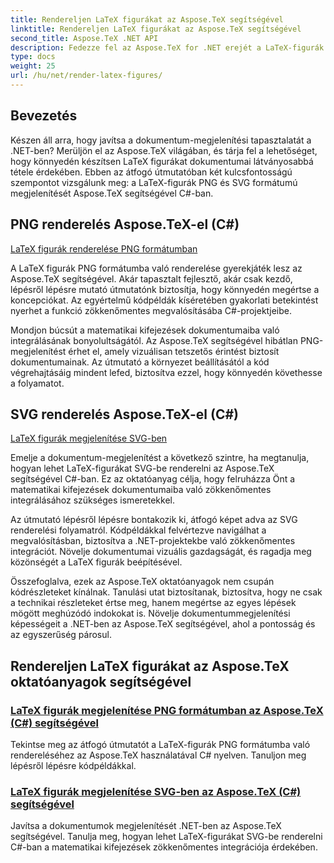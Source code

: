 ```yaml
---
title: Rendereljen LaTeX figurákat az Aspose.TeX segítségével
linktitle: Rendereljen LaTeX figurákat az Aspose.TeX segítségével
second_title: Aspose.TeX .NET API
description: Fedezze fel az Aspose.TeX for .NET erejét a LaTeX-figurák zökkenőmentes megjelenítésében. Lépésről lépésre útmutatók, kódpéldák és egyebek a C# nyelvű PNG és SVG rendereléshez.
type: docs
weight: 25
url: /hu/net/render-latex-figures/
---
```

## Bevezetés

Készen áll arra, hogy javítsa a dokumentum-megjelenítési tapasztalatát a .NET-ben? Merüljön el az Aspose.TeX világában, és tárja fel a lehetőséget, hogy könnyedén készítsen LaTeX figurákat dokumentumai látványosabbá tétele érdekében. Ebben az átfogó útmutatóban két kulcsfontosságú szempontot vizsgálunk meg: a LaTeX-figurák PNG és SVG formátumú megjelenítését Aspose.TeX segítségével C#-ban.

## PNG renderelés Aspose.TeX-el (C#)

[LaTeX figurák renderelése PNG formátumban](./png-latex-figure-renderer-csharp/)

A LaTeX figurák PNG formátumba való renderelése gyerekjáték lesz az Aspose.TeX segítségével. Akár tapasztalt fejlesztő, akár csak kezdő, lépésről lépésre mutató útmutatónk biztosítja, hogy könnyedén megértse a koncepciókat. Az egyértelmű kódpéldák kíséretében gyakorlati betekintést nyerhet a funkció zökkenőmentes megvalósításába C#-projektjeibe.

Mondjon búcsút a matematikai kifejezések dokumentumaiba való integrálásának bonyolultságától. Az Aspose.TeX segítségével hibátlan PNG-megjelenítést érhet el, amely vizuálisan tetszetős érintést biztosít dokumentumainak. Az útmutató a környezet beállításától a kód végrehajtásáig mindent lefed, biztosítva ezzel, hogy könnyedén követhesse a folyamatot.

## SVG renderelés Aspose.TeX-el (C#)

[LaTeX figurák megjelenítése SVG-ben](./svg-latex-figure-renderer-csharp/)

Emelje a dokumentum-megjelenítést a következő szintre, ha megtanulja, hogyan lehet LaTeX-figurákat SVG-be renderelni az Aspose.TeX segítségével C#-ban. Ez az oktatóanyag célja, hogy felruházza Önt a matematikai kifejezések dokumentumaiba való zökkenőmentes integrálásához szükséges ismeretekkel.

Az útmutató lépésről lépésre bontakozik ki, átfogó képet adva az SVG renderelési folyamatról. Kódpéldákkal felvértezve navigálhat a megvalósításban, biztosítva a .NET-projektekbe való zökkenőmentes integrációt. Növelje dokumentumai vizuális gazdagságát, és ragadja meg közönségét a LaTeX figurák beépítésével.

Összefoglalva, ezek az Aspose.TeX oktatóanyagok nem csupán kódrészleteket kínálnak. Tanulási utat biztosítanak, biztosítva, hogy ne csak a technikai részleteket értse meg, hanem megértse az egyes lépések mögött meghúzódó indokokat is. Növelje dokumentummegjelenítési képességeit a .NET-ben az Aspose.TeX segítségével, ahol a pontosság és az egyszerűség párosul.
## Rendereljen LaTeX figurákat az Aspose.TeX oktatóanyagok segítségével
### [LaTeX figurák megjelenítése PNG formátumban az Aspose.TeX (C#) segítségével](./png-latex-figure-renderer-csharp/)
Tekintse meg az átfogó útmutatót a LaTeX-figurák PNG formátumba való rendereléséhez az Aspose.TeX használatával C# nyelven. Tanuljon meg lépésről lépésre kódpéldákkal.
### [LaTeX figurák megjelenítése SVG-ben az Aspose.TeX (C#) segítségével](./svg-latex-figure-renderer-csharp/)
Javítsa a dokumentumok megjelenítését .NET-ben az Aspose.TeX segítségével. Tanulja meg, hogyan lehet LaTeX-figurákat SVG-be renderelni C#-ban a matematikai kifejezések zökkenőmentes integrációja érdekében.